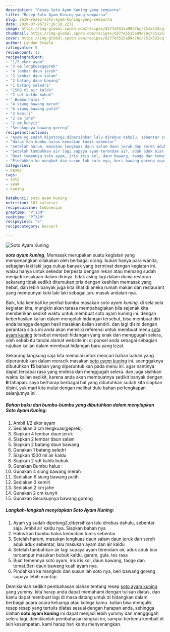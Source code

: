 ```yaml
---
description: "Resep Soto Ayam Kuning yang sempurna"
title: "Resep Soto Ayam Kuning yang sempurna"
slug: 2619-resep-soto-ayam-kuning-yang-sempurna
date: 2020-07-06T17:26:18.227Z
image: https://img-global.cpcdn.com/recipes/d277e5515a99d7bc/751x532cq70/soto-ayam-kuning-foto-resep-utama.jpg
thumbnail: https://img-global.cpcdn.com/recipes/d277e5515a99d7bc/751x532cq70/soto-ayam-kuning-foto-resep-utama.jpg
cover: https://img-global.cpcdn.com/recipes/d277e5515a99d7bc/751x532cq70/soto-ayam-kuning-foto-resep-utama.jpg
author: Landon Steele
ratingvalue: 5
reviewcount: 13
recipeingredient:
- "1/2 ekor ayam"
- "3 cm lengkuasgeprek"
- "4 lembar daun jeruk"
- "2 lembar daun salam"
- "2 batang daun bawang"
- "1 batang seledri"
- "1500 ml air kaldu"
- "2 sdt kaldu bubuk"
- " Bumbu halus "
- "4 siung bawang merah"
- "6 siung bawang putih"
- "3 kemiri"
- "2 cm jahe"
- "2 cm kunyit"
- "Secukupnya bawang goreng"
recipeinstructions:
- "Ayam yg sudah dipotong2,dibersihkan lalu direbus dahulu, sebentar saja. Ambil air kaldu nya. Siapkan bahan nya"
- "Halus kan bumbu halus kemudian tumis sebentar"
- "Setelah harum, masukan lengkuas daun salam daun jeruk dan sereh aduk aduk sebentar, lalu masukan ayam dan air kaldu"
- "Setelah tambahkan air lagi supaya ayam terendam air, aduk aduk biar tercampur masukan bubuk kaldu, garam, gula. tes rasa"
- "Buat temennya soto ayam, iris iris kol, daun bawang, taoge dan tomat.Beri daun bawang kuah ayam nya."
- "Pindahkan ke mangkok dan susun lah soto nya, beri bawang goreng supaya lebih mantap."
categories:
- Resep
tags:
- soto
- ayam
- kuning

katakunci: soto ayam kuning 
nutrition: 181 calories
recipecuisine: Indonesian
preptime: "PT13M"
cooktime: "PT32M"
recipeyield: "2"
recipecategory: Dessert

---
```



![Soto Ayam Kuning](https://img-global.cpcdn.com/recipes/d277e5515a99d7bc/751x532cq70/soto-ayam-kuning-foto-resep-utama.jpg)

<b><i>soto ayam kuning</i></b>, Memasak merupakan suatu kegiatan yang menyenangkan dilakukan oleh berbagai orang. bukan hanya para wanita, sebagian laki laki juga cukup banyak yang berminat dengan kegiatan ini. walau hanya untuk sekedar berpesta dengan rekan atau memang sudah menjadi kesukaan dalam dirinya. tidak asing lagi dalam dunia restoran sekarang tidak sedikit ditemukan pria dengan keahlian memasak yang hebat, dan lebih banyak juga kita lihat di aneka rumah makan dan restaurant yang mempunyai koki laki laki sebagai juru masak andalan nya.



Baik, kita kembali ke perihal bumbu masakan <i>soto ayam kuning</i>. di sela sela kegiatan kita, mungkin akan terasa membahagiakan bila sejenak kita memberikan sedikit waktu untuk membuat soto ayam kuning ini. dengan keberhasilan kalian dalam mengolah hidangan tersebut, bisa membuat diri anda bangga dengan hasil masakan kalian sendiri. dan lagi disini dengan perantara situs ini anda akan memiliki referensi untuk membuat menu <u>soto ayam kuning</u> tersebut menjadi hidangan yang enak dan menggugah selera, oleh sebab itu tandai alamat website ini di ponsel anda sebagai sebagian rujukan kalian dalam membuat hidangan baru yang lezat.


Sekarang langsung saja kita memulai untuk mencari bahan bahan yang diperuntuk kan dalam meracik masakan <u><i>soto ayam kuning</i></u> ini. seenggaknya dibutuhkan <b>15</b> bahan yang diperuntuk kan pada menu ini. agar nantinya dapat tercapai rasa yang endess dan menggugah selera. dan juga sisihkan waktu kalian sedikit, karena anda akan membuatnya sedikit banyak dengan <b>6</b> tahapan. saya berharap berbagai hal yang dibutuhkan sudah kita siapkan disini, yuk mari kita mulai dengan melihat dulu bahan perlengkapan selanjutnya ini.

<!--inarticleads1-->

##### Bahan baku dan bumbu-bumbu yang dibutuhkan dalam menyiapkan Soto Ayam Kuning:

1. Ambil 1/2 ekor ayam
1. Sediakan 3 cm lengkuas(geprek)
1. Siapkan 4 lembar daun jeruk
1. Siapkan 2 lembar daun salam
1. Siapkan 2 batang daun bawang
1. Gunakan 1 batang seledri
1. Siapkan 1500 ml air kaldu
1. Siapkan 2 sdt kaldu bubuk
1. Gunakan  Bumbu halus :
1. Gunakan 4 siung bawang merah
1. Sediakan 6 siung bawang putih
1. Sediakan 3 kemiri
1. Sediakan 2 cm jahe
1. Gunakan 2 cm kunyit
1. Gunakan Secukupnya bawang goreng




<!--inarticleads2-->

##### Langkah-langkah menyiapkan Soto Ayam Kuning:

1. Ayam yg sudah dipotong2,dibersihkan lalu direbus dahulu, sebentar saja. Ambil air kaldu nya. Siapkan bahan nya
1. Halus kan bumbu halus kemudian tumis sebentar
1. Setelah harum, masukan lengkuas daun salam daun jeruk dan sereh aduk aduk sebentar, lalu masukan ayam dan air kaldu
1. Setelah tambahkan air lagi supaya ayam terendam air, aduk aduk biar tercampur masukan bubuk kaldu, garam, gula. tes rasa
1. Buat temennya soto ayam, iris iris kol, daun bawang, taoge dan tomat.Beri daun bawang kuah ayam nya.
1. Pindahkan ke mangkok dan susun lah soto nya, beri bawang goreng supaya lebih mantap.




Demikianlah sedikit pembahasan olahan tentang resep <u>soto ayam kuning</u> yang yummy. kita harap anda dapat memahami dengan tulisan diatas, dan kamu dapat membuat lagi di masa datang untuk di hidangkan dalam berbagai acara acara keluarga atau kolega kamu. kalian bisa mengulik resep resep yang tertulis diatas sesuai dengan harapan anda, sehingga olahan <b>soto ayam kuning</b> ini dapat menjadi lebih yummy dan menggugah selera lagi. demikianlah pembahasan singkat ini, sampai bertemu kembali di lain kesempatan. kami harap hari kamu menyenangkan.
